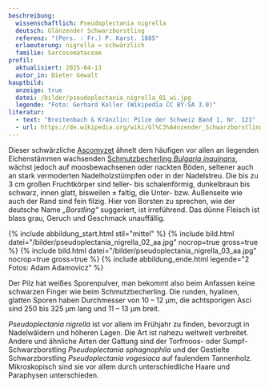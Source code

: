 ```yaml
---
beschreibung:
  wissenschaftlich: Pseudoplectania nigrella
  deutsch: Glänzender Schwarzborstling
  referenz: "(Pers. : Fr.) P. Karst. 1885"
  erlaeuterung: nigrella = schwärzlich
  familie: Sarcosomataceae
profil:
  aktualisiert: 2025-04-13
  autor_in: Dieter Gewalt
hauptbild:
  anzeige: true
  datei: /bilder/pseudoplectania_nigrella_01_wi.jpg
  legende: "Foto: Gerhard Koller (Wikipedia CC BY-SA 3.0)"
literatur:
  - text: "Breitenbach & Kränzlin: Pilze der Schweiz Band 1, Nr. 121"
  - url: https://de.wikipedia.org/wiki/Gl%C3%A4nzender_Schwarzborstling
---
```

Dieser schwärzliche [Ascomyzet](Ascomyzet "Glossar") ähnelt dem häufigen vor allen an liegenden Eichenstämmen wachsenden [Schmutzbecherling *Bulgaria inquinans*](/pilze/bulgaria-inquinans-schmutzbecherling), wächst jedoch auf moosbewachsenen oder nackten Böden, seltener auch an stark vermoderten Nadelholzstümpfen oder in der Nadelstreu. Die bis zu 3 cm großen Fruchtkörper sind teller- bis schalenförmig, dunkelbraun bis schwarz, innen glatt, bisweilen ± faltig, die Unter- bzw. Außenseite wie auch der Rand sind fein filzig. Hier von Borsten zu sprechen, wie der deutsche Name *„Borstling“* suggeriert, ist irreführend. Das dünne Fleisch ist blass grau, Geruch und Geschmack unauffällig.

{% include abbildung_start.html stil="mittel" %}
{% include bild.html datei="/bilder/pseudoplectania_nigrella_02_aa.jpg" nocrop=true gross=true %}
{% include bild.html datei="/bilder/pseudoplectania_nigrella_03_aa.jpg" nocrop=true gross=true %}
{% include abbildung_ende.html legende="2 Fotos: Adam Adamovicz" %}

Der Pilz hat weißes Sporenpulver, man bekommt also beim Anfassen keine schwarzen Finger wie beim Schmutzbecherling. Die runden, hyalinen, glatten Sporen haben Durchmesser von 10 – 12 µm, die achtsporigen Asci sind 250 bis 325 µm lang und 11 – 13 µm breit.

*Pseudoplectania nigrella* ist vor allem im Frühjahr zu finden, bevorzugt in Nadelwäldern und  höheren Lagen. Die Art ist nahezu weltweit verbreitet. Andere und ähnliche Arten der Gattung sind der Torfmoos- oder Sumpf-Schwarzborstling *Pseudoplectania sphagnophila* und der Gestielte Schwarzborstling *Pseudoplectania vogesiaca* auf faulendem Tannenholz. Mikroskopisch sind sie vor allem durch unterschiedliche Haare und Paraphysen unterschieden.